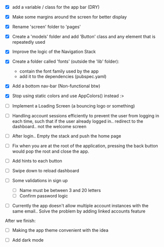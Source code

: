 
- [x] add a variable / class for the app bar (DRY)

- [x] Make some margins around the screen for better display

- [x] Rename 'screen' folder to 'pages'

- [x] Create a 'models' folder and add 'Button' class and any element that is repeatedly used

- [x] Improve the logic of the Navigation Stack

- [x] Create a folder called 'fonts' (outside the 'lib' folder):
	- contain the font family used by the app
	- add it to the dependencies (pubspec.yaml)

- [x] Add a bottom nav-bar (Non-functional btw)

- [x] Stop using static colors and use AppColors() instead :>

- [ ] Implement a Loading Screen (a bouncing logo or something)

- [ ] Handling account sessions efficiently to prevent the user from logging in each time, such that if the user already logged in.. redirect to the dashboard.. not the welcome screen

- [ ] After login.. Empty the stack and push the home page

- [ ] Fix when you are at the root of the application, pressing the back button would pop the root and close the app.

- [ ] Add hints to each button

- [ ] Swipe down to reload dashboard

- [ ] Some validations in sign up
	- [ ] Name must be between 3 and 20 letters
	- [ ] Confirm password logic

- [ ] Currently the app doesn't allow multiple account instances with the same email.. Solve the problem by adding linked accounts feature

After we finish:

- [ ] Making the app theme convenient with the idea

- [ ] Add dark mode

